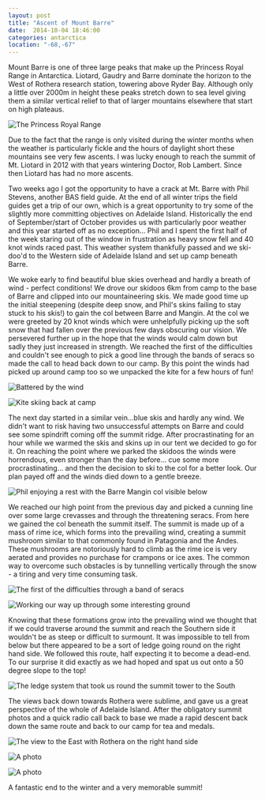 ```yaml
---
layout: post
title: "Ascent of Mount Barre"
date:  2014-10-04 18:46:00
categories: antarctica
location: "-68,-67"
---
```


Mount Barre is one of three large peaks that make up the Princess Royal Range in Antarctica. Liotard, Gaudry and Barre dominate the horizon to the West of Rothera research station, towering above Ryder Bay. Although only a little over 2000m in height these peaks stretch down to sea level giving them a similar vertical relief to that of larger mountains elsewhere that start on high plateaus.

![The Princess Royal Range](/photos/blogger-posts/DSC_0500.jpg)

Due to the fact that the range is only visited during the winter months when the weather is particularly fickle and the hours of daylight short these mountains see very few ascents. I was lucky enough to reach the summit of Mt. Liotard in 2012 with that years wintering Doctor, Rob Lambert. Since then Liotard has had no more ascents.

Two weeks ago I got the opportunity to have a crack at Mt. Barre with Phil Stevens, another BAS field guide. At the end of all winter trips the field guides get a trip of our own, which is a great opportunity to try some of the slightly more committing objectives on Adelaide Island. Historically the end of September/start of October provides us with particularly poor weather and this year started off as no exception... Phil and I spent the first half of the week staring out of the window in frustration as heavy snow fell and 40 knot winds raced past. This weather system thankfully passed and we ski-doo'd to the Western side of Adelaide Island and set up camp beneath Barre.

We woke early to find beautiful blue skies overhead and hardly a breath of wind - perfect conditions! We drove our skidoos 6km from camp to the base of Barre and clipped into our mountaineering skis. We made good time up the initial steepening (despite deep snow, and Phil's skins failing to stay stuck to his skis!) to gain the col between Barre and Mangin. At the col we were greeted by 20 knot winds which were unhelpfully picking up the soft snow that had fallen over the previous few days obscuring our vision. We persevered further up in the hope that the winds would calm down but sadly they just increased in strength. We reached the first of the difficulties and couldn't see enough to pick a good line through the bands of seracs so made the call to head back down to our camp. By this point the winds had picked up around camp too so we unpacked the kite for a few hours of fun!

![Battered by the wind](/photos/blogger-posts/DSC09041.jpg)

![Kite skiing back at camp](/photos/blogger-posts/DSC09087.jpg)

The next day started in a similar vein...blue skis and hardly any wind. We didn't want to risk having two unsuccessful attempts on Barre and could see some spindrift coming off the summit ridge. After procrastinating for an hour while we warmed the skis and skins up in our tent we decided to go for it. On reaching the point where we parked the skidoos the winds were horrendous, even stronger than the day before... cue some more procrastinating... and then the decision to ski to the col for a better look. Our plan payed off and the winds died down to a gentle breeze.

![Phil enjoying a rest with the Barre Mangin col visible below](/photos/blogger-posts/DSC09118.jpg)

We reached our high point from the previous day and picked a cunning line over some large crevasses and through the threatening seracs. From here we gained the col beneath the summit itself. The summit is made up of a mass of rime ice, which forms into the prevailing wind, creating a summit mushroom similar to that commonly found in Patagonia and the Andes. These mushrooms are notoriously hard to climb as the rime ice is very aerated and provides no purchase for crampons or ice axes. The common way to overcome such obstacles is by tunnelling vertically through the snow - a tiring and very time consuming task.

![The first of the difficulties through a band of seracs](/photos/blogger-posts/DSC09210.jpg)

![Working our way up through some interesting ground](/photos/blogger-posts/DSC09206.jpg)

Knowing that these formations grow into the prevailing wind we thought that if we could traverse around the summit and reach the Southern side it wouldn't be as steep or difficult to surmount. It was impossible to tell from below but there appeared to be a sort of ledge going round on the right hand side. We followed this route, half expecting it to become a dead-end. To our surprise it did exactly as we had hoped and spat us out onto a 50 degree slope to the top!

![The ledge system that took us round the summit tower to the South](/photos/blogger-posts/DSC09187.jpg)

The views back down towards Rothera were sublime, and gave us a great perspective of the whole of Adelaide Island. After the obligatory summit photos and a quick radio call back to base we made a rapid descent back down the same route and back to our camp for tea and medals.

![The view to the East with Rothera on the right hand side](/photos/blogger-posts/DSC09154.jpg)

![A photo](/photos/blogger-posts/DSC09149.jpg)

![A photo](/photos/blogger-posts/DSC09221.jpg)

A fantastic end to the winter and a very memorable summit!

